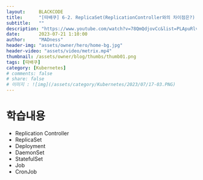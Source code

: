 ```yaml
---
layout:     BLACKCODE
title:      "[따배쿠] 6-2. ReplicaSet(ReplicationController와의 차이점은?) 쿠버네티스 pod 개수 보장"
subtitle:   ""
description: "https://www.youtube.com/watch?v=78QmQdjovCc&list=PLApuRlvrZKohaBHvXAOhUD-RxD0uQ3z0c&index=18"
date:       2023-07-21 1:10:00
author:     "MADness"
header-img: "assets/owner/hero/home-bg.jpg"
header-video: "assets/video/metrix.mp4"
thumbnail: /assets/owner/blog/thumbs/thumb01.png
tags: [따배쿠]
category: [Kubernetes]
# comments: false
# share: false
# 이미지 : ![img](/assets/category/Kubernetes/2023/07/17-03.PNG)
---
```

# 학습내용
- Replication Controller
- ReplicaSet
- Deployment
- DaemonSet
- StatefulSet
- Job
- CronJob


